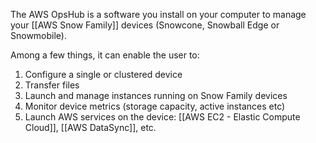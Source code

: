 The AWS OpsHub is a software you install on your computer to manage your [[AWS Snow Family]] devices (Snowcone, Snowball Edge or Snowmobile).

Among a few things, it can enable the user to:
1. Configure a single or clustered device
2. Transfer files
3. Launch and manage instances running on Snow Family devices
4. Monitor device metrics (storage capacity, active instances etc)
5. Launch AWS services on the device: [[AWS EC2 - Elastic Compute Cloud]], [[AWS DataSync]], etc.